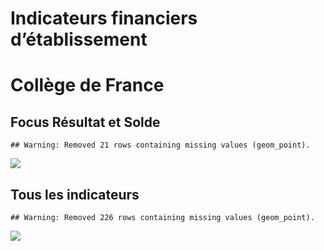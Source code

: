 Indicateurs financiers d’établissement
================

# Collège de France

## Focus Résultat et Solde

    ## Warning: Removed 21 rows containing missing values (geom_point).

![](collège_de_france_files/figure-gfm/etab.focus-1.png)<!-- -->

## Tous les indicateurs

    ## Warning: Removed 226 rows containing missing values (geom_point).

![](collège_de_france_files/figure-gfm/etab-1.png)<!-- -->
